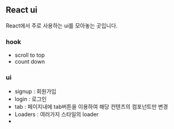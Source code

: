 ## React ui

React에서 주로 사용하는 ui를 모아놓는 곳입니다.

### hook

- scroll to top
- count down

### ui

- signup : 회원가입
- login : 로그인
- tab : 페이지내에 tab버튼을 이용하여 해당 컨텐츠의 컴포넌트만 변경
- Loaders : 여러가지 스타일의 loader
-
